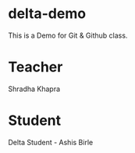 # delta-demo
This is a Demo for Git &amp; Github class.

# Teacher
Shradha Khapra

# Student
Delta Student - Ashis Birle